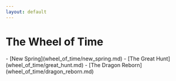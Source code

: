 ```yaml
---
layout: default
---
```

<div class="jumbotron shadow large container text-center card text-white bg-secondary mb-3" style="max-width: 40rem; font-weight: normal;" markdown="1">
  <h1>The Wheel of Time</h1>
-  [<span markdown="1" class="text-white">New Spring</span>](wheel_of_time/new_spring.md)
-  [<span markdown="1" class="text-white">The Great Hunt</span>](wheel_of_time/great_hunt.md)
-  [<span markdown="1" class="text-white">The Dragon Reborn</span>](wheel_of_time/dragon_reborn.md)
</div>
